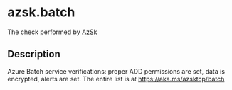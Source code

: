 # azsk.batch

The check performed by [AzSk](https://azsk.azurewebsites.net/)

## Description

Azure Batch service verifications: proper ADD permissions are set, data is encrypted, alerts are set. The entire list is at https://aka.ms/azsktcp/batch
